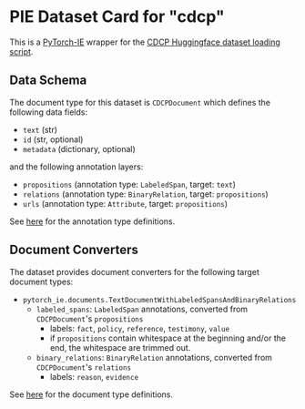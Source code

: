 # PIE Dataset Card for "cdcp"

This is a [PyTorch-IE](https://github.com/ChristophAlt/pytorch-ie) wrapper for the
[CDCP Huggingface dataset loading script](https://huggingface.co/datasets/DFKI-SLT/cdcp).

## Data Schema

The document type for this dataset is `CDCPDocument` which defines the following data fields:

- `text` (str)
- `id` (str, optional)
- `metadata` (dictionary, optional)

and the following annotation layers:

- `propositions` (annotation type: `LabeledSpan`, target: `text`)
- `relations` (annotation type: `BinaryRelation`, target: `propositions`)
- `urls` (annotation type: `Attribute`, target: `propositions`)

See [here](https://github.com/ChristophAlt/pytorch-ie/blob/main/src/pytorch_ie/annotations.py) for the annotation type definitions.

## Document Converters

The dataset provides document converters for the following target document types:

- `pytorch_ie.documents.TextDocumentWithLabeledSpansAndBinaryRelations`
  - `labeled_spans`: `LabeledSpan` annotations, converted from `CDCPDocument`'s `propositions`
    - labels: `fact`, `policy`, `reference`, `testimony`, `value`
    - if `propositions` contain whitespace at the beginning and/or the end, the whitespace are trimmed out.
  - `binary_relations`: `BinaryRelation` annotations, converted from `CDCPDocument`'s `relations`
    - labels:  `reason`, `evidence`

See [here](https://github.com/ChristophAlt/pytorch-ie/blob/main/src/pytorch_ie/documents.py) for the document type
definitions.

